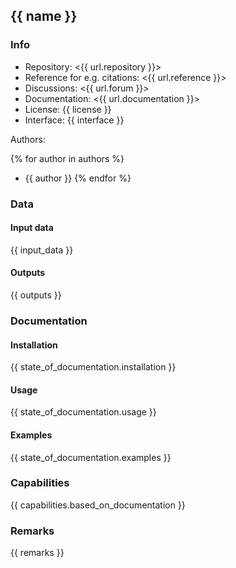 ## {{ name }}

### Info

-   Repository: <{{ url.repository }}>
-   Reference for e.g. citations: <{{ url.reference }}>
-   Discussions: <{{ url.forum }}>
-   Documentation: <{{ url.documentation }}>
-   License: {{ license }}
-   Interface: {{ interface }}

Authors:

{% for author in authors %}
-   {{ author }}
{% endfor %}

### Data 

#### Input data

{{ input_data }}

#### Outputs

{{ outputs }}

### Documentation

#### Installation

{{ state_of_documentation.installation }}

#### Usage

{{ state_of_documentation.usage }}

#### Examples

{{ state_of_documentation.examples }}

### Capabilities

{{ capabilities.based_on_documentation }}

### Remarks

{{ remarks }}
